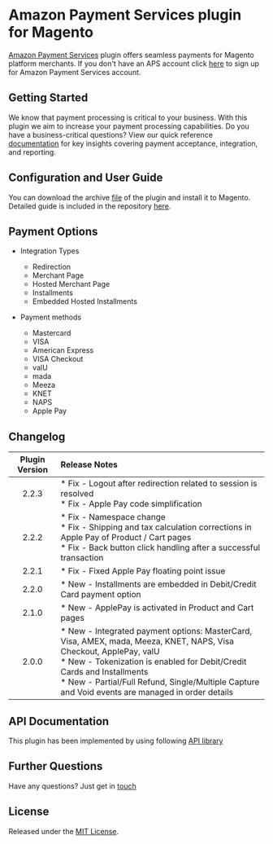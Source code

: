 # Amazon Payment Services plugin for Magento
<a href="https://paymentservices.amazon.com/" target="_blank">Amazon Payment Services</a> plugin offers seamless payments for Magento platform merchants.  If you don't have an APS account click [here](https://paymentservices.amazon.com/) to sign up for Amazon Payment Services account.


## Getting Started
We know that payment processing is critical to your business. With this plugin we aim to increase your payment processing capabilities. Do you have a business-critical questions? View our quick reference [documentation](https://paymentservices.amazon.com/docs/EN/index.html) for key insights covering payment acceptance, integration, and reporting.


## Configuration and User Guide
You can download the archive [file](/magento2-aps-2.2.3.zip) of the plugin and install it to Magento. Detailed guide is included in the repository [here](/Magento%20Extension%20User%20Guide.pdf).
   

## Payment Options

* Integration Types
   * Redirection
   * Merchant Page
   * Hosted Merchant Page
   * Installments
   * Embedded Hosted Installments

* Payment methods
   * Mastercard
   * VISA
   * American Express
   * VISA Checkout
   * valU
   * mada
   * Meeza
   * KNET
   * NAPS
   * Apple Pay
   

## Changelog

| Plugin Version | Release Notes |
| :---: | :--- |
| 2.2.3 |   * Fix - Logout after redirection related to session is resolved <br/> * Fix - Apple Pay code simplification | 
| 2.2.2 |   * Fix - Namespace change <br/> * Fix - Shipping and tax calculation corrections in Apple Pay of Product / Cart pages <br/> * Fix - Back button click handling after a successful transaction | 
| 2.2.1 |   * Fix - Fixed Apple Pay floating point issue | 
| 2.2.0 |   * New - Installments are embedded in Debit/Credit Card payment option | 
| 2.1.0 |   * New - ApplePay is activated in Product and Cart pages | 
| 2.0.0 |   * New - Integrated payment options: MasterCard, Visa, AMEX, mada, Meeza, KNET, NAPS, Visa Checkout, ApplePay, valU <br/> * New - Tokenization is enabled for Debit/Credit Cards and Installments <br/> * New - Partial/Full Refund, Single/Multiple Capture and Void events are managed in order details | 


## API Documentation
This plugin has been implemented by using following [API library](https://paymentservices-reference.payfort.com/docs/api/build/index.html)


## Further Questions
Have any questions? Just get in [touch](https://paymentservices.amazon.com/get-in-touch)

## License
Released under the [MIT License](/LICENSE).
